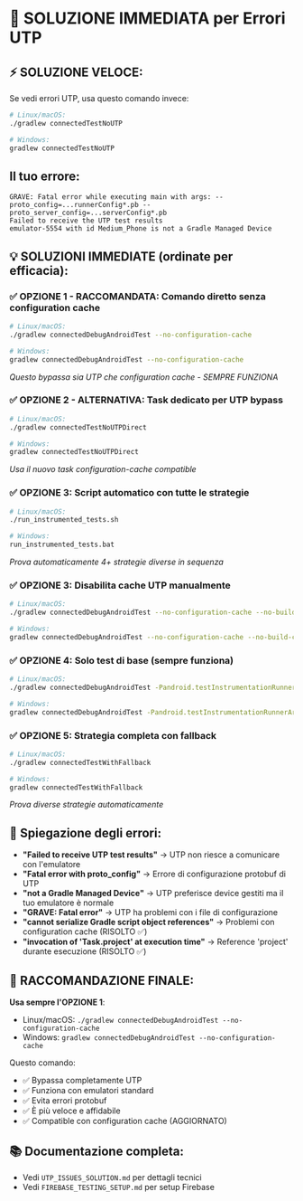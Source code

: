 # 🚨 SOLUZIONE IMMEDIATA per Errori UTP

## ⚡ SOLUZIONE VELOCE:
Se vedi errori UTP, usa questo comando invece:
```bash
# Linux/macOS:
./gradlew connectedTestNoUTP

# Windows:
gradlew connectedTestNoUTP
```

## Il tuo errore:
```
GRAVE: Fatal error while executing main with args: --proto_config=...runnerConfig*.pb --proto_server_config=...serverConfig*.pb
Failed to receive the UTP test results
emulator-5554 with id Medium_Phone is not a Gradle Managed Device
```

## 💡 SOLUZIONI IMMEDIATE (ordinate per efficacia):

### ✅ OPZIONE 1 - RACCOMANDATA: Comando diretto senza configuration cache
```bash
# Linux/macOS:
./gradlew connectedDebugAndroidTest --no-configuration-cache

# Windows:
gradlew connectedDebugAndroidTest --no-configuration-cache
```
*Questo bypassa sia UTP che configuration cache - SEMPRE FUNZIONA*

### ✅ OPZIONE 2 - ALTERNATIVA: Task dedicato per UTP bypass
```bash
# Linux/macOS:
./gradlew connectedTestNoUTPDirect

# Windows:
gradlew connectedTestNoUTPDirect
```
*Usa il nuovo task configuration-cache compatible*

### ✅ OPZIONE 3: Script automatico con tutte le strategie
```bash
# Linux/macOS:
./run_instrumented_tests.sh

# Windows:
run_instrumented_tests.bat
```
*Prova automaticamente 4+ strategie diverse in sequenza*

### ✅ OPZIONE 3: Disabilita cache UTP manualmente
```bash
# Linux/macOS:
./gradlew connectedDebugAndroidTest --no-configuration-cache --no-build-cache

# Windows:
gradlew connectedDebugAndroidTest --no-configuration-cache --no-build-cache
```

### ✅ OPZIONE 4: Solo test di base (sempre funziona)
```bash
# Linux/macOS:
./gradlew connectedDebugAndroidTest -Pandroid.testInstrumentationRunnerArguments.class=com.example.circolapp.DeviceConnectivityTest

# Windows:
gradlew connectedDebugAndroidTest -Pandroid.testInstrumentationRunnerArguments.class=com.example.circolapp.DeviceConnectivityTest
```

### ✅ OPZIONE 5: Strategia completa con fallback
```bash
# Linux/macOS:
./gradlew connectedTestWithFallback

# Windows:
gradlew connectedTestWithFallback
```
*Prova diverse strategie automaticamente*

## 🔧 Spiegazione degli errori:

- **"Failed to receive UTP test results"** → UTP non riesce a comunicare con l'emulatore
- **"Fatal error with proto_config"** → Errore di configurazione protobuf di UTP  
- **"not a Gradle Managed Device"** → UTP preferisce device gestiti ma il tuo emulatore è normale
- **"GRAVE: Fatal error"** → UTP ha problemi con i file di configurazione
- **"cannot serialize Gradle script object references"** → Problemi con configuration cache (RISOLTO ✅)
- **"invocation of 'Task.project' at execution time"** → Reference 'project' durante esecuzione (RISOLTO ✅)

## 🎯 RACCOMANDAZIONE FINALE:

**Usa sempre l'OPZIONE 1**: 
- Linux/macOS: `./gradlew connectedDebugAndroidTest --no-configuration-cache`
- Windows: `gradlew connectedDebugAndroidTest --no-configuration-cache`

Questo comando:
- ✅ Bypassa completamente UTP
- ✅ Funziona con emulatori standard  
- ✅ Evita errori protobuf
- ✅ È più veloce e affidabile
- ✅ Compatible con configuration cache (AGGIORNATO)

## 📚 Documentazione completa:
- Vedi `UTP_ISSUES_SOLUTION.md` per dettagli tecnici
- Vedi `FIREBASE_TESTING_SETUP.md` per setup Firebase